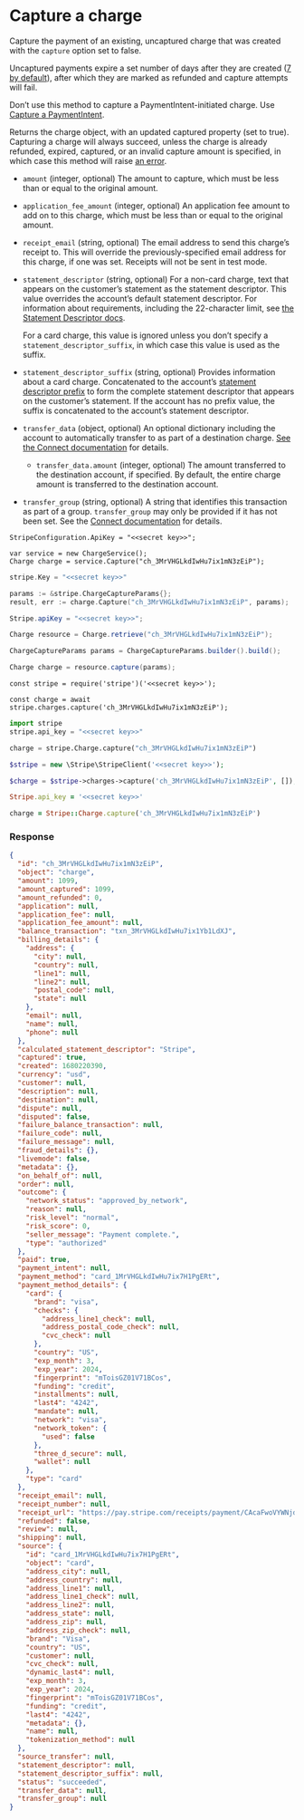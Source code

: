 # Capture a charge

Capture the payment of an existing, uncaptured charge that was created with the `capture` option set to false.

Uncaptured payments expire a set number of days after they are created ([7 by default](https://docs.stripe.com/docs/charges/placing-a-hold.md)), after which they are marked as refunded and capture attempts will fail.

Don’t use this method to capture a PaymentIntent-initiated charge. Use [Capture a PaymentIntent](https://docs.stripe.com/docs/api/payment_intents/capture.md).

Returns the charge object, with an updated captured property (set to true). Capturing a charge will always succeed, unless the charge is already refunded, expired, captured, or an invalid capture amount is specified, in which case this method will raise [an error](#errors).

- `amount` (integer, optional)
  The amount to capture, which must be less than or equal to the original amount.

- `application_fee_amount` (integer, optional)
  An application fee amount to add on to this charge, which must be less than or equal to the original amount.

- `receipt_email` (string, optional)
  The email address to send this charge’s receipt to. This will override the previously-specified email address for this charge, if one was set. Receipts will not be sent in test mode.

- `statement_descriptor` (string, optional)
  For a non-card charge, text that appears on the customer’s statement as the statement descriptor. This value overrides the account’s default statement descriptor. For information about requirements, including the 22-character limit, see [the Statement Descriptor docs](https://docs.stripe.com/get-started/account/statement-descriptors).

  For a card charge, this value is ignored unless you don’t specify a `statement_descriptor_suffix`, in which case this value is used as the suffix.

- `statement_descriptor_suffix` (string, optional)
  Provides information about a card charge. Concatenated to the account’s [statement descriptor prefix](https://docs.stripe.com/get-started/account/statement-descriptors#static) to form the complete statement descriptor that appears on the customer’s statement. If the account has no prefix value, the suffix is concatenated to the account’s statement descriptor.

- `transfer_data` (object, optional)
  An optional dictionary including the account to automatically transfer to as part of a destination charge. [See the Connect documentation](https://docs.stripe.com/docs/connect/destination-charges.md) for details.

  - `transfer_data.amount` (integer, optional)
    The amount transferred to the destination account, if specified. By default, the entire charge amount is transferred to the destination account.

- `transfer_group` (string, optional)
  A string that identifies this transaction as part of a group. `transfer_group` may only be provided if it has not been set. See the [Connect documentation](https://docs.stripe.com/docs/connect/separate-charges-and-transfers.md#transfer-options) for details.

```dotnet
StripeConfiguration.ApiKey = "<<secret key>>";

var service = new ChargeService();
Charge charge = service.Capture("ch_3MrVHGLkdIwHu7ix1mN3zEiP");
```

```go
stripe.Key = "<<secret key>>"

params := &stripe.ChargeCaptureParams{};
result, err := charge.Capture("ch_3MrVHGLkdIwHu7ix1mN3zEiP", params);
```

```java
Stripe.apiKey = "<<secret key>>";

Charge resource = Charge.retrieve("ch_3MrVHGLkdIwHu7ix1mN3zEiP");

ChargeCaptureParams params = ChargeCaptureParams.builder().build();

Charge charge = resource.capture(params);
```

```node
const stripe = require('stripe')('<<secret key>>');

const charge = await stripe.charges.capture('ch_3MrVHGLkdIwHu7ix1mN3zEiP');
```

```python
import stripe
stripe.api_key = "<<secret key>>"

charge = stripe.Charge.capture("ch_3MrVHGLkdIwHu7ix1mN3zEiP")
```

```php
$stripe = new \Stripe\StripeClient('<<secret key>>');

$charge = $stripe->charges->capture('ch_3MrVHGLkdIwHu7ix1mN3zEiP', []);
```

```ruby
Stripe.api_key = '<<secret key>>'

charge = Stripe::Charge.capture('ch_3MrVHGLkdIwHu7ix1mN3zEiP')
```

### Response

```json
{
  "id": "ch_3MrVHGLkdIwHu7ix1mN3zEiP",
  "object": "charge",
  "amount": 1099,
  "amount_captured": 1099,
  "amount_refunded": 0,
  "application": null,
  "application_fee": null,
  "application_fee_amount": null,
  "balance_transaction": "txn_3MrVHGLkdIwHu7ix1Yb1LdXJ",
  "billing_details": {
    "address": {
      "city": null,
      "country": null,
      "line1": null,
      "line2": null,
      "postal_code": null,
      "state": null
    },
    "email": null,
    "name": null,
    "phone": null
  },
  "calculated_statement_descriptor": "Stripe",
  "captured": true,
  "created": 1680220390,
  "currency": "usd",
  "customer": null,
  "description": null,
  "destination": null,
  "dispute": null,
  "disputed": false,
  "failure_balance_transaction": null,
  "failure_code": null,
  "failure_message": null,
  "fraud_details": {},
  "livemode": false,
  "metadata": {},
  "on_behalf_of": null,
  "order": null,
  "outcome": {
    "network_status": "approved_by_network",
    "reason": null,
    "risk_level": "normal",
    "risk_score": 0,
    "seller_message": "Payment complete.",
    "type": "authorized"
  },
  "paid": true,
  "payment_intent": null,
  "payment_method": "card_1MrVHGLkdIwHu7ix7H1PgERt",
  "payment_method_details": {
    "card": {
      "brand": "visa",
      "checks": {
        "address_line1_check": null,
        "address_postal_code_check": null,
        "cvc_check": null
      },
      "country": "US",
      "exp_month": 3,
      "exp_year": 2024,
      "fingerprint": "mToisGZ01V71BCos",
      "funding": "credit",
      "installments": null,
      "last4": "4242",
      "mandate": null,
      "network": "visa",
      "network_token": {
        "used": false
      },
      "three_d_secure": null,
      "wallet": null
    },
    "type": "card"
  },
  "receipt_email": null,
  "receipt_number": null,
  "receipt_url": "https://pay.stripe.com/receipts/payment/CAcaFwoVYWNjdF8xTTJKVGtMa2RJd0h1N2l4KOfBmKEGMgarecoy8cU6LBYTBSk6QLeqixDK3Wp7agsQfREj3vSXJTrg8SjoxhuNjSJzxMcN6QHTlEDG",
  "refunded": false,
  "review": null,
  "shipping": null,
  "source": {
    "id": "card_1MrVHGLkdIwHu7ix7H1PgERt",
    "object": "card",
    "address_city": null,
    "address_country": null,
    "address_line1": null,
    "address_line1_check": null,
    "address_line2": null,
    "address_state": null,
    "address_zip": null,
    "address_zip_check": null,
    "brand": "Visa",
    "country": "US",
    "customer": null,
    "cvc_check": null,
    "dynamic_last4": null,
    "exp_month": 3,
    "exp_year": 2024,
    "fingerprint": "mToisGZ01V71BCos",
    "funding": "credit",
    "last4": "4242",
    "metadata": {},
    "name": null,
    "tokenization_method": null
  },
  "source_transfer": null,
  "statement_descriptor": null,
  "statement_descriptor_suffix": null,
  "status": "succeeded",
  "transfer_data": null,
  "transfer_group": null
}
```